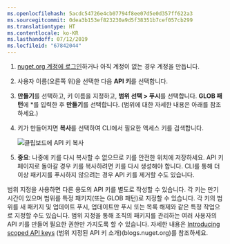 ```yaml
---
ms.openlocfilehash: 5acdc54726e4cb07794f8ee07d5e0d357ff622a3
ms.sourcegitcommit: 0dea3b153ef823230a9d5f38351b7cef057cb299
ms.translationtype: HT
ms.contentlocale: ko-KR
ms.lasthandoff: 07/12/2019
ms.locfileid: "67842044"
---
```

1. [nuget.org 계정에 로그인](https://www.nuget.org/users/account/LogOn?returnUrl=%2F)하거나 아직 계정이 없는 경우 계정을 만듭니다.

1. 사용자 이름(오른쪽 위)을 선택한 다음 **API 키**를 선택합니다.

1. **만들기**를 선택하고, 키 이름을 지정하고, **범위 선택 > 푸시**를 선택합니다. **GLOB 패턴**에 *를 입력한 후 **만들기**를 선택합니다. (범위에 대한 자세한 내용은 아래를 참조하세요.)

1. 키가 만들어지면 **복사**를 선택하여 CLI에서 필요한 액세스 키를 검색합니다.

    ![클립보드에 API 키 복사](../media/QS_Create-02-APIKey.png)

1. **중요**: 나중에 키를 다시 복사할 수 없으므로 키를 안전한 위치에 저장하세요. API 키 페이지로 돌아갈 경우 키를 복사하려면 키를 다시 생성해야 합니다. CLI를 통해 더 이상 패키지를 푸시하지 않으려는 경우 API 키를 제거할 수도 있습니다.

범위 지정을 사용하면 다른 용도의 API 키를 별도로 작성할 수 있습니다. 각 키는 만기 시간이 있으며 범위를 특정 패키지(또는 GLOB 패턴)로 지정할 수 있습니다. 각 키의 범위를 새 패키지 및 업데이트 푸시, 업데이트만 푸시 또는 목록 해제와 같은 특정 작업으로 지정할 수도 있습니다. 범위 지정을 통해 조직의 패키지를 관리하는 여러 사용자의 API 키를 만들어 필요한 권한만 가지도록 할 수 있습니다. 자세한 내용은 [Introducing scoped API keys](https://blog.nuget.org/20170202/introducing-scoped-api-keys.html) (범위 지정된 API 키 소개)(blogs.nuget.org)를 참조하세요.